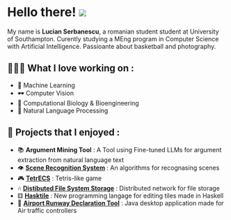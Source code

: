 # Hello there! <img src= "http://i.imgur.com/L6deEh0.gif" >

My name is **Lucian Serbanescu**, a romanian student student at University of Southampton. Curently studying a MEng program in Computer Science with Artificial Intelligence. Passioante about basketball and photography. 

## 👨🏻‍💻 What I love working on :

- 🧠 Machine Learning
- 🕶️ Computer Vision
- 🧬 Computational Biology & Bioengineering
- 💬 Natural Language Processing

## 🥁 Projects that I enjoyed :

- 📚 **Argument Mining Tool** : A Tool using Fine-tuned LLMs for argument extraction from natural language text
- 👁️ **[Scene Recognition System]** : An algorithms for recognasing scenes
- 🎮 **[TetrECS]** : Tetris-like game
- ⑃ **[Distibuted File System Storage]** : Distributed network for file storage
- ⚅ **[Hasktile]** : New programming langage for editing tiles made in Haskell
- 🛫 **[Airport Runway Declaration Tool]** : Java desktop application made for Air traffic controllers


[TetrECS]: https://github.com/lucianjunior/tetrecs
[Distibuted File System Storage]: https://github.com/lucianjunior/DistributedFileSystemStorage
[Hasktile]: https://github.com/SotonCoders
[Airport Runway Declaration Tool]: https://github.com/LucianSerbanescu/AirportRunwayRedeclarationTool
[Scene Recognition System]: https://github.com/SotonCoders

